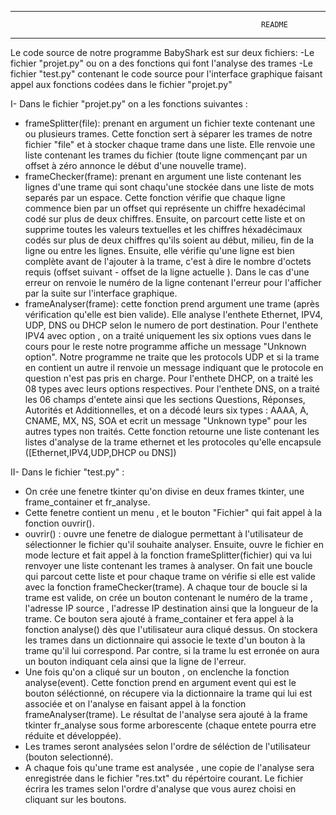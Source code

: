 ------------------------------------------------------------------------------------------------------------------------------
                                                            README
------------------------------------------------------------------------------------------------------------------------------

Le code source de notre programme BabyShark est sur deux fichiers:
-Le fichier "projet.py" ou on a des fonctions qui font l'analyse des trames
-Le fichier "test.py" contenant le code source pour l'interface graphique faisant appel aux fonctions codées dans le fichier "projet.py"

I- Dans le fichier "projet.py" on a les fonctions suivantes : 
  - frameSplitter(file): prenant en argument un fichier texte contenant une ou plusieurs trames. Cette fonction sert à séparer les trames de
    notre fichier "file" et à stocker chaque trame dans une liste. Elle renvoie une liste contenant les trames du fichier
    (toute ligne commençant par un offset à zéro annonce le début d'une nouvelle trame).
  - frameChecker(frame): prenant en argument une liste contenant les lignes d'une trame qui sont chaqu'une stockée dans une liste de mots separés par un espace.
    Cette fonction vérifie que chaque ligne commence bien par un offset qui représente un chiffre hexadécimal codé sur plus de deux chiffres.
    Ensuite, on parcourt cette liste et on supprime toutes les valeurs textuelles et les chiffres héxadécimaux codés sur plus de deux chiffres qu'ils soient
    au début, milieu, fin de la ligne ou entre les lignes.
    Ensuite, elle vérifie qu'une ligne est bien complète avant de l'ajouter à la trame, c'est à dire le nombre d'octets requis (offset suivant - offset de la ligne actuelle ).
    Dans le cas d'une erreur on renvoie le numéro de la ligne contenant l'erreur pour l'afficher par la suite sur l'interface graphique.
- frameAnalyser(frame): cette fonction prend argument une trame (après vérification qu'elle est bien valide).
    Elle analyse l'enthete Ethernet, IPV4, UDP, DNS ou DHCP selon le numero de port destination.
    Pour l'enthete IPV4 avec option , on a traité uniquement les six options vues dans le cours pour le reste notre programme affiche un message "Unknown option".
    Notre programme ne traite que les protocols UDP et si la trame en contient un autre il renvoie un message indiquant que le protocole en question n'est pas pris en charge.
    Pour l'enthete DHCP, on a traité les 08 types avec leurs options respectives.
    Pour l'enthete DNS, on a traité les 06 champs d'entete ainsi que les sections Questions, Réponses, Autorités et Additionnelles, et on a décodé leurs
    six types : AAAA, A, CNAME, MX, NS, SOA et ecrit un message "Unknown type" pour les autres types non traités.
    Cette fonction retourne une liste contenant les listes d'analyse de la trame ethernet et les protocoles qu'elle encapsule ([Ethernet,IPV4,UDP,DHCP ou DNS])



II- Dans le fichier "test.py" :
   - On crée une fenetre tkinter qu'on divise en deux frames tkinter, une frame_container et fr_analyse.
   - Cette fenetre contient un menu , et le bouton "Fichier" qui fait appel à la fonction ouvrir().
   - ouvrir() : ouvre une fenetre de dialogue permettant à l'utilisateur de sélectionner le fichier qu'il souhaite analyser. Ensuite, ouvre le fichier en mode lecture 
    et fait appel à la fonction frameSplitter(fichier) qui va lui renvoyer une liste contenant les trames à analyser. On fait une boucle qui parcout cette liste
    et pour chaque trame on vérifie si elle est valide avec la fonction frameChecker(trame). A chaque tour de boucle si la trame est valide, on crée un bouton contenant le numéro de la trame , l'adresse IP source , l'adresse IP destination
    ainsi que la longueur de la trame. Ce bouton sera ajouté à frame_container et fera appel à la fonction analyse() dès que l'utilisateur aura cliqué dessus.
    On stockera les trames dans un dictionnaire qui associe le texte d'un bouton à la trame qu'il lui correspond.
    Par contre, si la trame lu est erronée on aura un bouton indiquant cela ainsi que la ligne de l'erreur.
   - Une fois qu'on a cliqué sur un bouton , on enclenche la fonction analyse(event). Cette fonction prend en argument event qui est le bouton séléctionné, 
    on récupere via la dictionnaire la trame qui lui est associée et on l'analyse en faisant appel à la fonction frameAnalyser(trame).
    Le résultat de l'analyse sera ajouté à la frame tkinter fr_analyse sous forme arborescente (chaque entete pourra etre réduite et développée). 
   - Les trames seront analysées selon l'ordre de séléction de l'utilisateur (bouton selectionné).
   - A chaque fois qu'une trame est analysée , une copie de l'analyse sera enregistrée dans le fichier "res.txt" du répértoire courant.
    Le fichier écrira les trames selon l'ordre d'analyse que vous aurez choisi en cliquant sur les boutons.


    
